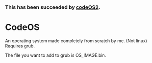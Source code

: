 ### This has been succeeded by [codeOS2](http://github.com/aaron-sonin/codeOS2).
# CodeOS
An operating system made completely from scratch by me. (Not linux) Requires grub.

The file you want to add to grub is OS_IMAGE.bin.
